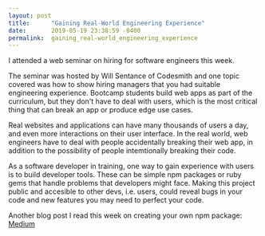 ```yaml
---
layout: post
title:      "Gaining Real-World Engineering Experience"
date:       2019-05-19 23:38:59 -0400
permalink:  gaining_real-world_engineering_experience
---
```


I attended a web seminar on hiring for software engineers this week. 

The seminar was hosted by Will Sentance of Codesmith and one topic covered was how to show hiring managers that you had suitable engineering experience. Bootcamp students build web apps as part of the curriculum, but they don't have to deal with users, which is the most critical thing that can break an app or produce edge use cases. 

Real websites and applications can have many thousands of users a day, and even more interactions on their user interface. In the real world, web engineers have to deal with people accidentally breaking their web app, in addition to the possibility of people intemtionally breaking their code. 

As a software developer in training, one way to gain experience with users is to build developer tools. These can be simple npm packages or ruby gems that handle problems that developers might face. Making this project public and accesible to other devs, i.e. users, could reveal bugs in your code and new features you may need to perfect your code.

Another blog post I read this week on creating your own npm package: [Medium](https://medium.freecodecamp.org/how-to-make-a-beautiful-tiny-npm-package-and-publish-it-2881d4307f78)


